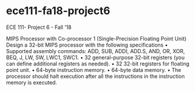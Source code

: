 # ece111-fa18-project6

ECE 111- Project 6 - Fall '18

MIPS Processor with Co-processor 1 (Single-Precision Floating Point Unit)
Design a 32-bit MIPS processor with the following specifications
• Supported assembly commands: ADD, SUB, ADDI, ADD.S, AND, OR, XOR, BEQ, J, LW, SW, LWC1, SWC1.
• 32 general-purpose 32-bit registers (you can define additional registers as needed).
• 32 32-bit registers for floating point unit.
• 64-byte instruction memory.
• 64-byte data memory.
• The processor should halt execution after all the instructions in the instruction memory is executed.
